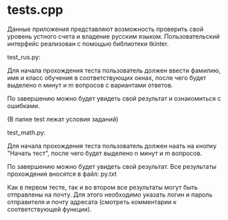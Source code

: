 # tests.cpp
Данные приложения представляют возможность проверить свой уровень устного счета и владение русским языком. Пользовательский интерфейс реализован с помощью библиотеки tkinter. 

test_rus.py:

Для начала прохождения теста пользователь должен ввести фамилию, имя и класс обучения в соответствующих окнах, после чего будет выделено n минут и m вопросов с вариантами ответов. 

По завершению можно будет увидеть свой результат и ознакомиться с ошибками.

(В папке test лежат условия заданий)

test_math.py:

Для начала прохождения теста пользователь должен наать на кнопку "Начать тест", после чего будет выделено n минут и m вопросов.

По завершению можно будет увидеть свой результат. Все результаты прохождения вносятся в файл: py.txt



Как в первом тесте, так и во втором все результаты могут быть отправлены на почту. Для этого необходимо указать логин и пароль отправителя и почту адресата (смотреть комментарии к соответствующей функции).

